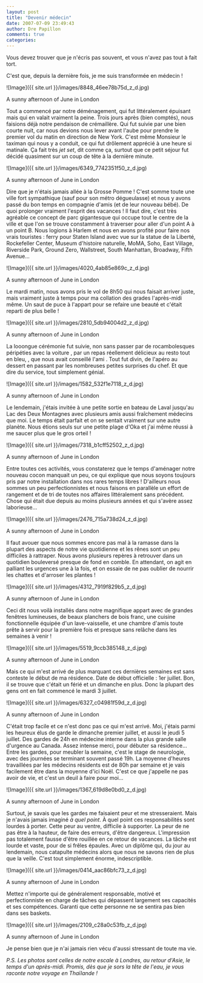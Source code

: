 ```yaml
---
layout: post
title: "Devenir médecin"
date: 2007-07-09 23:49:43
author: Dre Papillon
comments: true
categories: 
---
```



Vous devez trouver que je n'écris pas souvent, et vous n'avez pas tout à fait tort.

C'est que, depuis la dernière fois, je me suis transformée en médecin ! 


![Image]({{ site.url }}/images/8848_46ee78b75d_z_d.jpg)
<div class="photoattrib">A sunny afternoon of June in London</div>



Tout a commencé par notre déménagement, qui fut littéralement épuisant mais qui en valait vraiment la peine. Trois jours après (bien comptés), nous faisions déjà notre pendaison de crémaillère. Qui fut suivie par une bien courte nuit, car nous devions nous lever avant l'aube pour prendre le premier vol du matin en direction de New York. C'est même Monsieur  le taximan qui nous y a conduit, ce qui fut drôlement apprécié à une heure si matinale. Ça fait très *jet set*, dit comme ça, surtout que ce petit séjour fut décidé quasiment sur un coup de tête à la dernière minute.


![Image]({{ site.url }}/images/6349_7742351f50_z_d.jpg)
<div class="photoattrib">A sunny afternoon of June in London</div>



Dire que je n'étais jamais allée à la Grosse Pomme ! C'est somme toute une ville fort sympathique (sauf pour son métro dégueulasse) et nous y avons passé du bon temps en compagnie d'amis (et de leur nouveau bébé). De quoi prolonger vraiment l'esprit des vacances ! Il faut dire, c'est très agréable ce concept de parc gigantesque qui occupe tout le centre de la ville et que l'on se trouve constamment à traverser pour aller d'un point A à un point B. Nous logions à Harlem et nous en avons profité pour faire nos vrais touristes : ferry pour Staten Island avec vue sur la statue de la Liberté, Rockefeller Center, Museum d'histoire naturelle, MoMA, Soho, East Village, Riverside Park, Ground Zero, Wallstreet, South Manhattan, Broadway, Fifth Avenue...


![Image]({{ site.url }}/images/4020_4ab85e869c_z_d.jpg)
<div class="photoattrib">A sunny afternoon of June in London</div>



Le mardi matin, nous avons pris le vol de 8h50 qui nous faisait arriver juste, mais vraiment juste à temps pour ma collation des grades l'après-midi même. Un saut de puce à l'appart pour se refaire une beauté et c'était reparti de plus belle !


![Image]({{ site.url }}/images/2810_5db94004d2_z_d.jpg)
<div class="photoattrib">A sunny afternoon of June in London</div>



La looongue cérémonie fut suivie, non sans passer par de rocambolesques péripéties avec la voiture , par un repas réellement délicieux au resto tout en bleu, , que nous avait conseillé l'ami . Tout fut divin, de l'apéro au dessert en passant par les nombreuses petites surprises du chef. Et que dire du service, tout simplement génial.


![Image]({{ site.url }}/images/1582_532f1e7118_z_d.jpg)
<div class="photoattrib">A sunny afternoon of June in London</div>



Le lendemain, j'étais invitée à une petite sortie en bateau de Laval jusqu'au Lac des Deux Montagnes avec plusieurs amis aussi fraîchement médecins que moi. Le temps était parfait et on se sentait vraiment sur une autre planète. Nous étions seuls sur une petite plage d'Oka et j'ai même réussi à me saucer plus que le gros orteil !


![Image]({{ site.url }}/images/7318_b1cff52502_z_d.jpg)
<div class="photoattrib">A sunny afternoon of June in London</div>



Entre toutes ces activités, vous constaterez que le temps d'aménager notre nouveau cocon manquait un peu, ce qui explique que nous soyons toujours pris par notre installation dans nos rares temps libres ! D'ailleurs nous sommes un peu perfectionnistes et nous faisons en parallèle un effort de rangement et de tri de toutes nos affaires littéralement sans précédent. Chose qui était due depuis au moins plusieurs années et qui s'avère assez laborieuse...


![Image]({{ site.url }}/images/2476_715a738d24_z_d.jpg)
<div class="photoattrib">A sunny afternoon of June in London</div>



Il faut avouer que nous sommes encore pas mal à la ramasse dans la plupart des aspects de notre vie quotidienne et les rênes sont un peu difficiles à rattraper. Nous avons plusieurs repères à retrouver dans un quotidien bouleversé presque de fond en comble. En attendant, on agit en palliant les urgences une à la fois, et on essaie de ne pas oublier de nourrir les chattes et d'arroser les plantes !


![Image]({{ site.url }}/images/4312_7919f829b5_z_d.jpg)
<div class="photoattrib">A sunny afternoon of June in London</div>



Ceci dit nous voilà installés dans notre magnifique appart avec de grandes fenêtres lumineuses, de beaux planchers de bois franc, une cuisine fonctionnelle équipée d'un lave-vaisselle, et une chambre d'amis toute prête à servir pour la première fois et presque sans relâche dans les semaines à venir !


![Image]({{ site.url }}/images/5519_9ccb385148_z_d.jpg)
<div class="photoattrib">A sunny afternoon of June in London</div>



Mais ce qui m'est arrivé de plus marquant ces dernières semaines est sans conteste le début de ma résidence. Date de début officielle : 1er juillet. Bon, il se trouve que c'était un férié et un dimanche en plus. Donc la plupart des gens ont en fait commencé le mardi 3 juillet.


![Image]({{ site.url }}/images/6327_c04981f59d_z_d.jpg)
<div class="photoattrib">A sunny afternoon of June in London</div>



C'était trop facile et ce n'est donc pas ce qui m'est arrivé. Moi, j'étais parmi les heureux élus de garde le dimanche premier juillet, et aussi le jeudi 5 juillet. Des gardes de 24h en médecine interne dans la plus grande salle d'urgence au Canada. Assez intense merci, pour débuter sa résidence... Entre les gardes, pour meubler la semaine, c'est le stage de neurologie, avec des journées se terminant souvent passé 19h. La moyenne d'heures travaillées par les médecins résidents est de 80h par semaine et je vais facilement être dans la moyenne d'ici Noël. C'est ce que j'appelle ne pas avoir de vie, et c'est un deuil à faire pour moi...


![Image]({{ site.url }}/images/1367_619d8e0bd0_z_d.jpg)
<div class="photoattrib">A sunny afternoon of June in London</div>



Surtout, je savais que les gardes me faisaient peur et me stresseraient. Mais je n'avais jamais imaginé *à quel point*. À quel point ces responsabilités sont lourdes à porter. Cette peur au ventre, difficile à supporter. La peur de ne pas être à la hauteur, de faire des erreurs, d'être dangereux. L'impression pas totalement fausse d'être rouillée en ce retour de vacances. La tâche est lourde et vaste, pour de si frêles épaules. Avec un diplôme qui, du jour au lendemain, nous catapulte médecins alors que nous ne savons rien de plus que la veille. C'est tout simplement énorme, indescriptible.


![Image]({{ site.url }}/images/0414_aac86bfc73_z_d.jpg)
<div class="photoattrib">A sunny afternoon of June in London</div>



Mettez n'importe qui de généralement responsable, motivé et perfectionniste en charge de tâches qui dépassent largement ses capacités et ses compétences. Garanti que cette personne ne se sentira pas bien dans ses baskets.


![Image]({{ site.url }}/images/2109_c28a0c53fb_z_d.jpg)
<div class="photoattrib">A sunny afternoon of June in London</div>



Je pense bien que je n'ai jamais rien vécu d'aussi stressant de toute ma vie.

*P.S. Les photos sont celles de notre escale à Londres, au retour d'Asie, le temps d'un après-midi. Promis, dès que je sors la tête de l'eau, je vous raconte notre voyage en Thaïlande !*